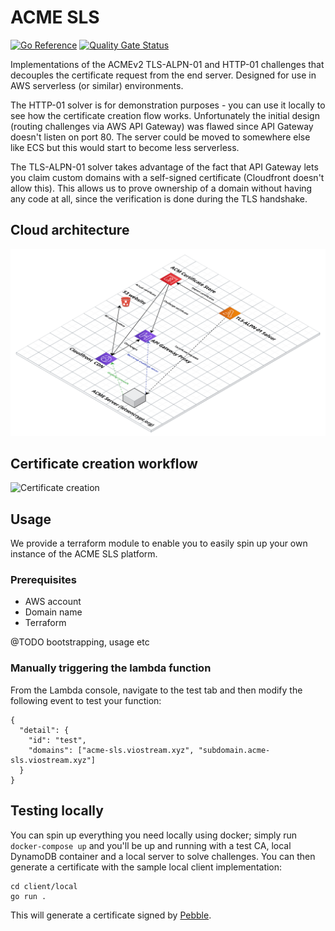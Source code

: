 # ACME SLS

[![Go Reference](https://pkg.go.dev/badge/github.com/sjauld/acme-sls/.svg)](https://pkg.go.dev/github.com/sjauld/acme-sls/)
[![Quality Gate Status](https://sonarcloud.io/api/project_badges/measure?project=sjauld_acme-sls&metric=alert_status)](https://sonarcloud.io/summary/new_code?id=sjauld_acme-sls)

Implementations of the ACMEv2 TLS-ALPN-01 and HTTP-01 challenges that decouples
the certificate request from the end server. Designed for use in AWS serverless
(or similar) environments.

The HTTP-01 solver is for demonstration purposes - you can use it locally to
see how the certificate creation flow works. Unfortunately the initial design
(routing challenges via AWS API Gateway) was flawed since API Gateway doesn't
listen on port 80. The server could be moved to somewhere else like ECS but
this would start to become less serverless.

The TLS-ALPN-01 solver takes advantage of the fact that API Gateway lets you
claim custom domains with a self-signed certificate (Cloudfront doesn't allow
this). This allows us to prove ownership of a domain without having any code at
all, since the verification is done during the TLS handshake.

## Cloud architecture

![Architecture](./ACME-SLS-TLS.png)

## Certificate creation workflow

![Certificate creation](https://www.plantuml.com/plantuml/proxy?cache=no&src=https://raw.githubusercontent.com/sjauld/acme-sls/main/certificate-creation-tls.iuml)

## Usage

We provide a terraform module to enable you to easily spin up your own instance
of the ACME SLS platform.

### Prerequisites

* AWS account
* Domain name
* Terraform


@TODO bootstrapping, usage etc

### Manually triggering the lambda function

From the Lambda console, navigate to the test tab and then modify the following
event to test your function:

```
{
  "detail": {
    "id": "test",
    "domains": ["acme-sls.viostream.xyz", "subdomain.acme-sls.viostream.xyz"]
  }
}
```

## Testing locally

You can spin up everything you need locally using docker; simply run
`docker-compose up` and you'll be up and running with a test CA, local
DynamoDB container and a local server to solve challenges. You can then generate
a certificate with the sample local client implementation:

```
cd client/local
go run .
```

This will generate a certificate signed by
[Pebble](https://github.com/letsencrypt/pebble).
